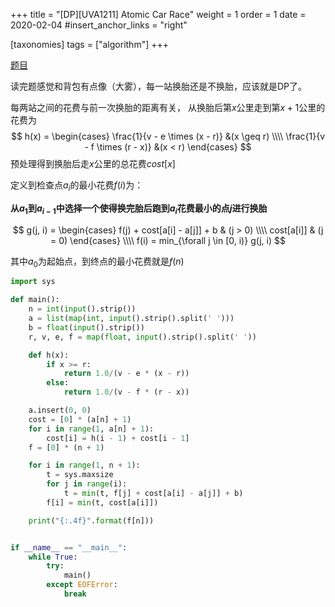 +++
title = "[DP][UVA1211] Atomic Car Race"
weight = 1
order = 1
date = 2020-02-04
#insert_anchor_links = "right"

[taxonomies]
tags = ["algorithm"]
+++

[题目](http://vjudge.net/problem/UVA-1211)

读完题感觉和背包有点像（大雾），每一站换胎还是不换胎，应该就是DP了。

每两站之间的花费与前一次换胎的距离有关，
从换胎后第$x$公里走到第$x+1$公里的花费为
$$
h(x) = \begin{cases}
    \frac{1}{v - e \times (x - r)} &(x \geq r) \\\\
    \frac{1}{v - f \times (r - x)} &(x < r)
\end{cases}
$$
预处理得到换胎后走$x$公里的总花费$cost[x]$

定义到检查点$a_i$的最小花费$f(i)$为：

**从$a_1$到$a_{i-1}$中选择一个使得换完胎后跑到$a_i$花费最小的点$j$进行换胎**

$$
g(j, i) = \begin{cases}
    f(j) + cost[a[i] - a[j]] + b     & (j > 0) \\\\
    cost[a[i]]      & (j = 0)
\end{cases}     \\\\
f(i) = min_{\forall j \in [0, i)} g(j, i)
$$

其中$a_0$为起始点，到终点的最小花费就是$f(n)$

```python
import sys

def main():
    n = int(input().strip())
    a = list(map(int, input().strip().split(' ')))
    b = float(input().strip())
    r, v, e, f = map(float, input().strip().split(' '))

    def h(x):
        if x >= r:
            return 1.0/(v - e * (x - r))
        else:
            return 1.0/(v - f * (r - x))

    a.insert(0, 0)
    cost = [0] * (a[n] + 1)
    for i in range(1, a[n] + 1):
        cost[i] = h(i - 1) + cost[i - 1]
    f = [0] * (n + 1)

    for i in range(1, n + 1):
        t = sys.maxsize
        for j in range(i):
            t = min(t, f[j] + cost[a[i] - a[j]] + b)
        f[i] = min(t, cost[a[i]])

    print("{:.4f}".format(f[n]))


if __name__ == "__main__":
    while True:
        try:
            main()
        except EOFError:
            break

```